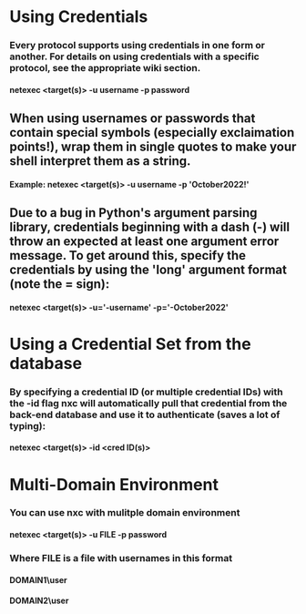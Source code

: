 # Using Credentials

### Every protocol supports using credentials in one form or another. For details on using credentials with a specific protocol, see the appropriate wiki section.

#### netexec <protocol> <target(s)> -u username -p password

## When using usernames or passwords that contain special symbols (especially exclaimation points!), wrap them in single quotes to make your shell interpret them as a string.

#### Example: netexec <protocol> <target(s)> -u username -p 'October2022!'

## Due to a bug in Python's argument parsing library, credentials beginning with a dash (-) will throw an expected at least one argument error message. To get around this, specify the credentials by using the 'long' argument format (note the = sign):

#### netexec <protocol> <target(s)> -u='-username' -p='-October2022'

# Using a Credential Set from the database

### By specifying a credential ID (or multiple credential IDs) with the -id flag nxc will automatically pull that credential from the back-end database and use it to authenticate (saves a lot of typing):

#### netexec <protocol> <target(s)> -id <cred ID(s)>

# Multi-Domain Environment

### You can use nxc with mulitple domain environment

#### netexec <protocol> <target(s)> -u FILE -p password

### Where FILE is a file with usernames in this format

#### DOMAIN1\user

#### DOMAIN2\user
